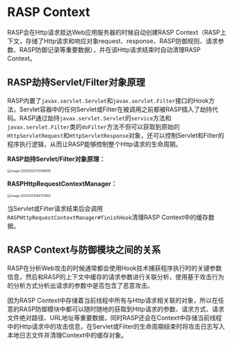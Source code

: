 # RASP Context

RASP会在Http请求抵达Web应用服务器的时候自动创建RASP Context（RASP上下文，存储了Http请求和响应对象request、response、RASP防御规则、请求参数、RASP防御记录等重要数据），并在该Http请求结束时自动清理RASP Context。



## RASP劫持Servlet/Filter对象原理

RASP内置了`javax.servlet.Servlet`和`javax.servlet.Filter`接口的Hook方法，Servlet容器中的任何Servlet或Filter在被调用之前都被RASP插入了劫持代码。RASP通过劫持`javax.servlet.Servlet`的`service`方法和`javax.servlet.Filter`类的`doFilter`方法不但可以获取到原始的`HttpServletRequest`和`HttpServletResponse`对象，还可以控制Servlet和Filter的程序执行逻辑，从而让RASP能够控制整个Http请求的生命周期。

**RASP劫持Servlet/Filter对象原理：**

<img src="https://oss.javasec.org/images/image-20201202170149095.png" alt="image-20201202170149095" style="zoom:50%;" />



**RASPHttpRequestContextManager：**

<img src="https://oss.javasec.org/images/image-20201203164721652.png" alt="image-20201203164721652" style="zoom:50%;" />

当Servlet或Filter请求结束后会调用`RASPHttpRequestContextManager#finishHook`清理RASP Context中的缓存数据。



## RASP Context与防御模块之间的关系

RASP在分析Web攻击的时候通常都会使用Hook技术捕获程序执行时的关键参数信息，然后和RASP的上下文中缓存的请求参数进行关联分析，使用基于攻击行为的分析方式分析出请求的参数中是否包含了恶意攻击。

因为RASP Context中存储着当前线程中所有与Http请求相关联的对象，所以在任意的RASP防御模块中都可以随时随地的获取到Http请求的参数、请求方式、请求文件绝对路径、URL地址等重要数据，同时RASP还会在Context中存储当前线程中的Http请求中的攻击信息，在Servlet或Filter的生命周期结束时将攻击日志写入本地日志文件并清理Context中的缓存对象。